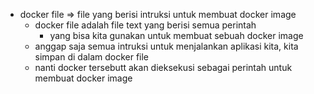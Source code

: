 - docker file => file yang berisi intruksi untuk membuat docker image
    - docker file adalah file text yang berisi semua perintah
        - yang bisa kita gunakan untuk membuat sebuah docker image
    - anggap saja semua intruksi untuk menjalankan aplikasi kita, kita simpan di dalam docker file
    - nanti docker tersebutt akan dieksekusi sebagai perintah untuk membuat docker image